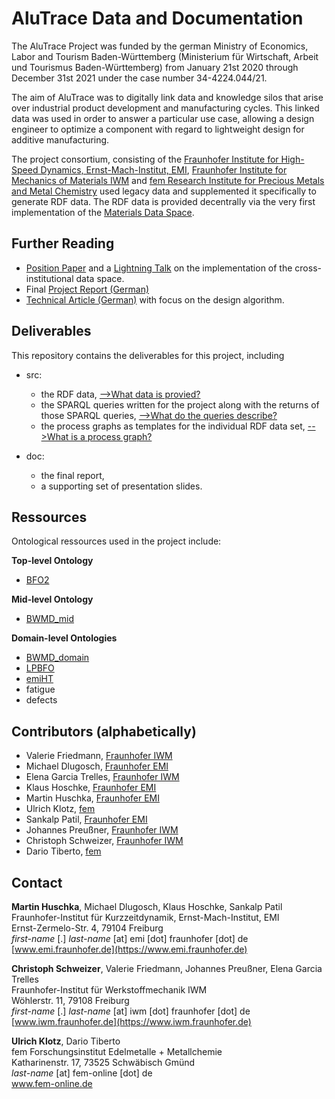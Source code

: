 # AluTrace Data and Documentation

<!-- to dos:
- Web4GenMet Info in docs
- AluTrace Infos in docs
- Describe use cases
- Rename and restructure alignments, also describe them!!
- Create and check the merged files!!!


-->


The AluTrace Project was funded by the german Ministry of Economics, Labor and Tourism Baden-Württemberg (Ministerium für Wirtschaft, Arbeit und Tourismus Baden-Württemberg) from January 21st 2020 through December 31st 2021 under the case number 34-4224.044/21. 

The aim of AluTrace was to digitally link data and knowledge silos that arise over industrial product development and manufacturing cycles. This linked data was used in order to answer a particular use case, allowing a design engineer to optimize a component with regard to lightweight design for additive manufacturing. 

The project consortium, consisting of the [Fraunhofer Institute for High-Speed Dynamics, Ernst-Mach-Institut, EMI](https://www.emi.fraunhofer.de/en/business-units/automotive/research/digitales-datenmanagement.html), [Fraunhofer Institute for 
Mechanics of Materials IWM](https://www.iwm.fraunhofer.de/) and [fem Research Institute for Precious Metals and Metal Chemistry](https://www.fem-online.de/) used legacy data and supplemented it specifically to generate RDF data. The RDF data is provided decentrally via the very first implementation of the [Materials Data Space](https://www.materials.fraunhofer.de/de/strategische-initativen/materials-data-space-/aktuelles-/erste-mds-implementierung-.html).  

## Further Reading

- [Position Paper](https://www.trusts-data.eu/wp-content/uploads/2022/06/01-The-AluTrace-Use-Case-Harnessing-Lightweight-Design-Potentials-via-the-Materials-Data-Space.pdf) and a [Lightning Talk](https://www.youtube.com/watch?v=4FoApZMCrSw) on the implementation of the cross-institutional data space.
- Final [Project Report (German)](doc/dummydoc.txt)
- [Technical Article (German)](https://www.ingenieur.de/fachmedien/wt-werkstattstechnik/fraunhofer-gesellschaft/leichtbau-datenvernetzung-fuer-additive-fertigung/) with focus on the design algorithm.

## Deliverables
This repository contains the deliverables for this project, including 
- src: 
  - the RDF data, [-->What data is provied?](https://github.com/Mat-O-Lab/AluTrace-Data-and-Documentation/tree/main/src/RDF%20data%20and%20ontologies) 
  - the SPARQL queries written for the project along with the returns of those SPARQL queries, [-->What do the queries describe?](https://github.com/Mat-O-Lab/AluTrace-Data-and-Documentation/tree/main/src/SPARQL%20queries%20and%20results)
  - the process graphs as templates for the individual RDF data set, [-->What is a process graph?](https://github.com/Mat-O-Lab/AluTrace-Data-and-Documentation/tree/main/src/process%20models%20of%20RDF%20data)

- doc:
  - the final report, 
  - a supporting set of presentation slides.

## Ressources
Ontological ressources used in the project include:  

**Top-level Ontology**  
- [BFO2](https://github.com/bfo-ontology/BFO/wiki#news-bfo-20-now-released)  
  
**Mid-level Ontology**  
- [BWMD_mid](https://matportal.org/ontologies/BWMD-MID)  
  
**Domain-level Ontologies**  
- [BWMD_domain](https://matportal.org/ontologies/BWMD-DOMAIN)
- [LPBFO](https://matportal.org/ontologies/LPBFO)
- [emiHT](https://gitlab.cc-asp.fraunhofer.de/EMI_datamanagement/LPBFO/-/raw/emiHT/EMIHT_ontology.owl) 
- fatigue
- defects



<!-- ## Evaluation of FAIRness of this data
https://www.fosteropenscience.eu/learning/assessing-the-fairness-of-data/#/id/5c52e8cf0d3def29462d8cb5
-->

## Contributors (alphabetically)

- Valerie Friedmann, [Fraunhofer IWM](https://www.iwm.fraunhofer.de)    
- Michael Dlugosch, [Fraunhofer EMI](https://www.emi.fraunhofer.de)  
- Elena Garcia Trelles, [Fraunhofer IWM](https://www.iwm.fraunhofer.de) 
- Klaus Hoschke, [Fraunhofer EMI](https://www.emi.fraunhofer.de)
- Martin Huschka, [Fraunhofer EMI](https://www.emi.fraunhofer.de) 
- Ulrich Klotz, [fem](https://www.fem-online.de)    
- Sankalp Patil, [Fraunhofer EMI](https://www.emi.fraunhofer.de)   
- Johannes Preußner, [Fraunhofer IWM](https://www.iwm.fraunhofer.de)  
- Christoph Schweizer, [Fraunhofer IWM](https://www.iwm.fraunhofer.de)   
- Dario Tiberto, [fem](https://www.fem-online.de)  

## Contact

**Martin Huschka**, Michael Dlugosch, Klaus Hoschke, Sankalp Patil  
Fraunhofer-Institut für Kurzzeitdynamik, Ernst-Mach-Institut, EMI  
Ernst-Zermelo-Str. 4, 79104 Freiburg  
*first-name* [.] *last-name* [at] emi [dot] fraunhofer [dot] de  
[www.emi.fraunhofer.de](https://www.emi.fraunhofer.de) 

**Christoph Schweizer**, Valerie Friedmann, Johannes Preußner, Elena Garcia Trelles  
Fraunhofer-Institut für Werkstoffmechanik IWM  
Wöhlerstr. 11, 79108 Freiburg  
*first-name* [.] *last-name* [at] iwm [dot] fraunhofer [dot] de  
[www.iwm.fraunhofer.de](https://www.iwm.fraunhofer.de) 

**Ulrich Klotz**, Dario Tiberto  
fem Forschungsinstitut Edelmetalle + Metallchemie  
Katharinenstr. 17, 73525 Schwäbisch Gmünd  
*last-name* [at] fem-online [dot] de  
[www.fem-online.de ](https://www.fem-online.de) 




